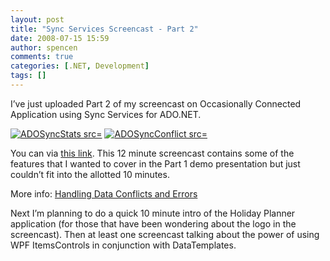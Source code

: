 ```yaml
---
layout: post
title: "Sync Services Screencast - Part 2"
date: 2008-07-15 15:59
author: spencen
comments: true
categories: [.NET, Development]
tags: []
---
```



I’ve just uploaded Part 2 of my screencast on Occasionally Connected Application using Sync Services for ADO.NET. 



<a href="http://blog.spencen.com/images/83489-72989/ADOSyncStats_2.jpg">![ADOSyncStats src=](http://blog.spencen.com/images/83489-72989/ADOSyncStats_thumb.jpg "ADOSyncStats style=")</a>&nbsp;<a href="http://blog.spencen.com/images/83489-72989/ADOSyncConflict_2.jpg">![ADOSyncConflict src=](http://blog.spencen.com/images/83489-72989/ADOSyncConflict_thumb.jpg "ADOSyncConflict style=")</a> 



You can via [this link](http://silverlight.services.live.com/72225/Sync%20Services%20for%20ADO.NET%20Presentation%20Part%202/video.wmv). This 12 minute screencast contains some of the features that I wanted to cover in the Part 1 demo presentation but just couldn’t fit into the allotted 10 minutes.



More info: [Handling Data Conflicts and Errors](http://msdn.microsoft.com/en-us/library/bb725997(SQL.100).aspx)



Next I’m planning to do a quick 10 minute intro of the Holiday Planner application (for those that have been wondering about the logo in the screencast). Then at least one screencast talking about the power of using WPF ItemsControls in conjunction with DataTemplates.


